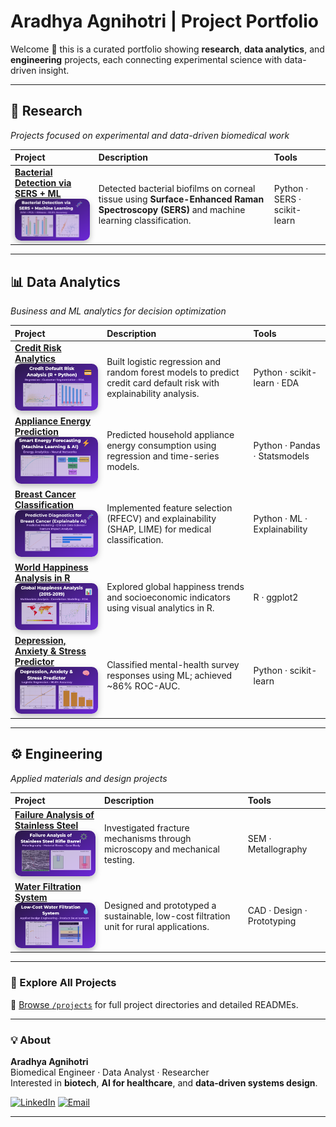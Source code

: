 # Aradhya Agnihotri | Project Portfolio  

Welcome 👋 this is a curated portfolio showing **research**, **data analytics**, and **engineering** projects, each connecting experimental science with data-driven insight.  

---

## 🧬 Research  
*Projects focused on experimental and data-driven biomedical work*

| Project | Description | Tools |
|:---|:---|:---|
| [**Bacterial Detection via SERS + ML**](./projects/researcher/Bacterial%20Detection%20via%20SERS%20+%20ML) <br><img src="thumbnails/thumbnail_02.png" width="320" style="border-radius:10px;box-shadow:0 4px 10px rgba(0,0,0,0.25);"> | Detected bacterial biofilms on corneal tissue using **Surface-Enhanced Raman Spectroscopy (SERS)** and machine learning classification. | Python · SERS · scikit-learn |

---

## 📊 Data Analytics  
*Business and ML analytics for decision optimization*

| Project | Description | Tools |
|:---|:---|:---|
| [**Credit Risk Analytics**](./projects/analyst/Credit%20Risk%20Analytics) <br><img src="thumbnails/thumbnail_07.png" width="300" style="border-radius:10px;box-shadow:0 4px 10px rgba(0,0,0,0.25);"> | Built logistic regression and random forest models to predict credit card default risk with explainability analysis. | Python · scikit-learn · EDA |
| [**Appliance Energy Prediction**](./projects/analyst/Appliance%20Energy%20Prediction%20using%20ML) <br><img src="thumbnails/thumbnail_06.png" width="300" style="border-radius:10px;box-shadow:0 4px 10px rgba(0,0,0,0.25);"> | Predicted household appliance energy consumption using regression and time-series models. | Python · Pandas · Statsmodels |
| [**Breast Cancer Classification**](./projects/analyst/Breast%20Cancer%20Classification%20with%20...) <br><img src="thumbnails/thumbnail_05.png" width="300" style="border-radius:10px;box-shadow:0 4px 10px rgba(0,0,0,0.25);"> | Implemented feature selection (RFECV) and explainability (SHAP, LIME) for medical classification. | Python · ML · Explainability |
| [**World Happiness Analysis in R**](./projects/analyst/World%20Happiness%20Analysis%20in%20R) <br><img src="thumbnails/thumbnail_04.png" width="300" style="border-radius:10px;box-shadow:0 4px 10px rgba(0,0,0,0.25);"> | Explored global happiness trends and socioeconomic indicators using visual analytics in R. | R · ggplot2 |
| [**Depression, Anxiety & Stress Predictor**](./projects/analyst/depression-anxiety-stress-predictor) <br><img src="thumbnails/thumbnail_01.png" width="300" style="border-radius:10px;box-shadow:0 4px 10px rgba(0,0,0,0.25);"> | Classified mental-health survey responses using ML; achieved ~86% ROC-AUC. | Python · scikit-learn |

---

## ⚙️ Engineering  
*Applied materials and design projects*

| Project | Description | Tools |
|:---|:---|:---|
| [**Failure Analysis of Stainless Steel**](./projects/engineer/Failure%20Analysis%20of%20Stainless%20Steel) <br><img src="thumbnails/thumbnail_03 .png" width="300" style="border-radius:10px;box-shadow:0 4px 10px rgba(0,0,0,0.25);"> | Investigated fracture mechanisms through microscopy and mechanical testing. | SEM · Metallography |
| [**Water Filtration System**](./projects/engineer/Water%20Filtration%20System) <br><img src="thumbnails/thumbnail_08.png" width="300" style="border-radius:10px;box-shadow:0 4px 10px rgba(0,0,0,0.25);"> | Designed and prototyped a sustainable, low-cost filtration unit for rural applications. | CAD · Design · Prototyping |

---

### 🧭 Explore All Projects  
🔗 [Browse `/projects`](./projects) for full project directories and detailed READMEs.  

---

### 💡 About  

**Aradhya Agnihotri**  
Biomedical Engineer · Data Analyst · Researcher   
Interested in **biotech**, **AI for healthcare**, and **data-driven systems design**.  

[![LinkedIn](https://img.shields.io/badge/LinkedIn-0077B5?logo=linkedin&logoColor=white)](https://linkedin.com/in/aradhya-agnihotri)
[![Email](https://img.shields.io/badge/Email-aradhyaaagnihotri%40gmail.com-red)](mailto:aradhyaaagnihotri@gmail.com)

---

